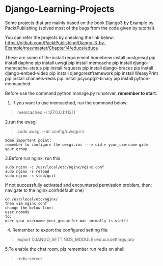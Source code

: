 # Django-Learning-Projects
Some projects that are mainly based on the book Django3 by Example by PacktPublishing (solved most of the bugs from the code given by tutorial).

You can refer the projects by checking the link below:
https://github.com/PacktPublishing/Django-3-by-Example/tree/master/Chapter14/educa/educa

These are some of the install requirement
homebrew install postgresql
pip install daphne
pip install uwsgi
pip install memcache
pip install django-memcache-status
pip install requests
pip install django-braces
pip install django-embed-video
pip install djangorestframework
pip install WeasyPrint
pip install channels-redis
pip install psycopg2-binary
pip install python-memcached

Before use the command python manage.py runserver, **remember to start**:
1. If you want to use memcached, run the command below:
>memcached -l 127.0.0.1:11211

2.run the uwsgi
>sudo uwsgi --ini config/uwsgi.ini 
```
Some important point:
remember to configure the uwsgi.ini ---> uid = your_username gid= your_group      
```
3.Before run nginx, run this
```
sudo nginx -c /usr/local/etc/nginx/nginx.conf
sudo nginx -s reload
sudo nginx -s stop/quit
```
If not successfully activated and encountered permission problem, then:
navigate to the nginx.conf(default one)
```
cd /usr/local/etc/nginx/          
then vim nginx.conf
change the below line:
user nobody
to:
user your_username your_group(for mac normally is staff)
```
4. Remember to export the configured setting file:
>export DJANGO_SETTINGS_MODULE=educa.settings.pro

5.To enable the chat room, pls remember run redis on shell:
>redis-server
